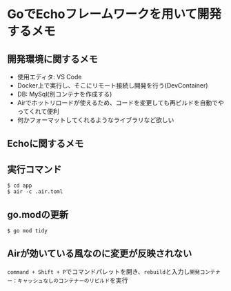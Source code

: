 # GoでEchoフレームワークを用いて開発するメモ

## 開発環境に関するメモ
- 使用エディタ: VS Code
- Docker上で実行し、そこにリモート接続し開発を行う(DevContainer)
- DB: MySql(別コンテナを作成する)
- Airでホットリロードが使えるため、コードを変更しても再ビルドを自動でやってくれて便利
- 何かフォーマットしてくれるようなライブラリなど欲しい

## Echoに関するメモ

## 実行コマンド
```
$ cd app
$ air -c .air.toml
```


## go.modの更新
```
$ go mod tidy
```

## Airが効いている風なのに変更が反映されない
`command + Shift + P`でコマンドパレットを開き、`rebuild`と入力し`開発コンテナー：キャッシュなしのコンテナーのリビルド`を実行